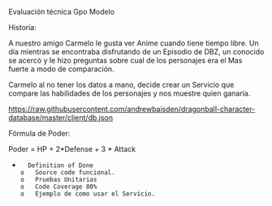 Evaluación técnica Gpo Modelo

Historia:

A nuestro amigo Carmelo le gusta ver Anime cuando tiene tiempo libre.  Un día mientras se encontraba disfrutando de un Episodio de DBZ, un conocido se acercó y le hizo preguntas sobre cual de los personajes era el Mas fuerte a modo de comparación.

Carmelo al no tener los datos a mano, decide crear un Servicio que compare las habilidades de los personajes y nos muestre quien ganaría.

https://raw.githubusercontent.com/andrewbaisden/dragonball-character-database/master/client/db.json

Fórmula de Poder:

Poder = HP + 2*Defense + 3 * Attack

-       Definition of Done
      o   Source code funcional.
      o   Pruebas Unitarias
      o   Code Coverage 80%
      o   Ejemplo de como usar el Servicio. 
